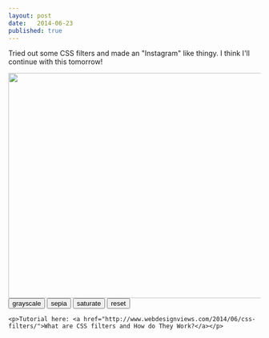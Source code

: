 ```yaml
---
layout: post
date:   2014-06-23
published: true
---
```


Tried out some CSS filters and made an "Instagram" like thingy.  I think I'll continue with this tomorrow!

<!-- [See project](/summer-of-me/day-3/) &rarr; -->

<div class="day-3">
	<!-- <p>&larr; <a href="/summer-of-me/">Back</a></p> -->
	<div>
		<img src="/summer-of-me/img/mexican-food.jpg" height="450" width="600">
	</div>
	<button data-filter="grayscale">grayscale</button>
	<button data-filter="sepia">sepia</button>
	<button data-filter="saturate">saturate</button>
	<button data-filter="reset">reset</button>

	<p>Tutorial here: <a href="http://www.webdesignviews.com/2014/06/css-filters/">What are CSS filters and How do They Work?</a></p>
</div>

<script src="http://code.jquery.com/jquery-1.11.0.min.js"></script>
<script>
	$(function() {

		$("button").on("click", function(){
			$("img").removeClass();
			var filter = $(this).data("filter");
			$("img").addClass(filter);
		});

	});
</script>

